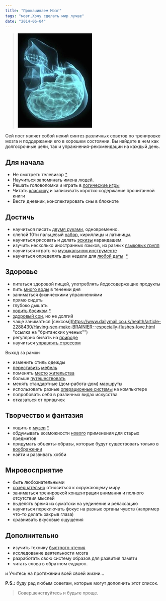 ```yaml
---
title: "Прокачиваем Мозг"
tags: "мозг,Хочу сделать мир лучше"
date: "2014-06-04"
---
```


> ![](images/brainskull-236x300.jpg "мозг")

Сей пост являет собой некий синтез различных советов по тренировке мозга и поддержании его в хорошем состоянии. Вы найдете в нем как долгосрочные цели, так и упражнения-рекомендации на каждый день.

## Для начала

- Не смотреть телевизор [\*](https://www.secretime.ru/kak-perestat-smotret-televizor.html "советы как это сделать")
- Научиться запоминать имена людей.
- Решать головоломки и играть в [логические игры](https://gabrielecirulli.github.io/2048/ "2048")
- Читать [классику](https://akamaroon.wordpress.com/2012/12/14/85-%D0%BA%D0%BD%D0%B8%D0%B3-%D0%BE%D0%B1%D1%80%D0%B0%D0%B7%D0%BE%D0%B2%D0%B0%D0%BD%D0%BD%D0%BE%D0%B3%D0%BE-%D1%87%D0%B5%D0%BB%D0%BE%D0%B2%D0%B5%D0%BA%D0%B0-%D0%B7%D0%B0%D1%80%D1%83%D0%B1%D0%B5%D0%B6/) и записывать коротко содержание прочитанной книги
- Вести дневник, конспектировать сны в блокноте

## Достичь

- научиться писать [двумя руками](https://ru.wikipedia.org/wiki/%D0%90%D0%BC%D0%B1%D0%B8%D0%B4%D0%B5%D0%BA%D1%81%D1%82%D1%80%D0%B8%D1%8F), одновременно.
- слепой 10ти пальцевый [набор](https://nabiraem.ru/study/), кириллицы и латиницы.
- научиться рисовать и делать [эскизы](https://www.google.nl/search?q=%D1%8D%D1%81%D0%BA%D0%B8%D0%B7&safe=off&client=ubuntu&hs=2V0&channel=fs&tbm=isch&tbo=u&source=univ&sa=X&ei=GalFU4nwLubN0QXKrYGQAw&ved=0CDgQsAQ&biw=1221&bih=695#channel=fs&q=%D1%8D%D1%81%D0%BA%D0%B8%D0%B7&safe=off&tbas=0&tbm=isch&tbs=itp:lineart,qdr:w) карандашем.
- изучить несколько иностранных языков, из разных [языковых групп](https://ru.wikipedia.org/wiki/%D0%AF%D0%B7%D1%8B%D0%BA%D0%B8_%D0%BC%D0%B8%D1%80%D0%B0)
- научиться играть на [музыкальном инструменте](https://compulenta.computerra.ru/archive/biotechnology/313750/)
- научиться определять дни недели для [любой даты](https://www.elitarium.ru/2013/04/26/kalendar_v_golove.html)  [\*](https://ru.wikibooks.org/wiki/%D0%90%D0%BB%D0%B3%D0%BE%D1%80%D0%B8%D1%82%D0%BC_%D0%B2%D1%8B%D1%87%D0%B8%D1%81%D0%BB%D0%B5%D0%BD%D0%B8%D1%8F_%D0%B4%D0%BD%D1%8F_%D0%BD%D0%B5%D0%B4%D0%B5%D0%BB%D0%B8)

## Здоровье

- питаться здоровой пищей, употреблять йодосодержащие продукты
- пить [много воды](https://www.factroom.ru/facts/50481) в течении дня
- заниматься физическими упражнениями
- прямо сидеть
- глубоко дышать
- [ходить босиком](https://www.mailcom.com/barefoot/) [\*](https://ru.wikipedia.org/wiki/%D0%A5%D0%BE%D0%B6%D0%B4%D0%B5%D0%BD%D0%B8%D0%B5_%D0%B1%D0%BE%D1%81%D0%B8%D0%BA%D0%BE%D0%BC)
- [здоровый сон](https://habrahabr.ru/post/134125/ "качественная статья о здоровом сне"), но не долгий
- чаще заниматься [сексом](https://www.dailymail.co.uk/health/article-2288430/Having-sex-make-BRAINIER--especially-flushes-love.html "ссылка на "британских ученых"")
- регулярно бывать на [природе](https://goo.gl/avfkxG)
- научиться [управлять стрессом](https://www.studygs.net/russian/stress.htm)

Выход за рамки

- изменить стиль одежды
- [переставить](https://www.google.nl/search?q=furniture+placement+in+small+living+room&safe=off&client=ubuntu&hs=P1f&channel=fs&tbm=isch&tbo=u&source=univ&sa=X&ei=r6tFU9efHMSe0QWel4GgDQ&ved=0CDoQsAQ&biw=1221&bih=695#channel=fs&q=furniture+placement+in+small+living+room&safe=off&tbm=isch&tbs=qdr:w,isz:l) [мебель](https://s3images.coroflot.com/user_files/individual_files/original_113294_ttpuy5JW3HbDVRgavy8R8KM1i.jpg)
- поменять [место](https://www.randomlists.com/random-country) [жительства](https://www.mapcrunch.com/)
- больше [путешествовать](https://www.booking.com/destinationfinder.ru.html)
- менять стандартные (дом-работа-дом) маршруты
- использовать разные [операционные системы](https://en.wikipedia.org/wiki/Operating_system#Examples_of_operating_systems "Ну типа не только Windows") на компьютере
- попробовать себя в различных видах искусства
- отказаться от привычек

## Творчество и фантазия

- ходить в [музеи](https://en.wikipedia.org/wiki/List_of_museums_by_country) [\*](https://afisha.bigmir.net/exhibition/articles/182614-Picsha-dlja-uma--TOP-10-izvestnyh-muzeev-mira--FOTO-)
- обдумывать возможности [нового](https://themetapicture.com/21-food-hacks-thatll-make-you-run-for-the-kitchen/) применения для старых предметов
- придумать объекты-образы, которые будут существовать только в [воображении](https://stepansuvorov.com/blog/wp-content/uploads/2014/06/1709_original.jpg)
- найти и развивать хобби

## Мировосприятие

- быть любознательными
- [созерцательно](https://ru.wiktionary.org/wiki/%D1%81%D0%BE%D0%B7%D0%B5%D1%80%D1%86%D0%B0%D1%82%D0%B5%D0%BB%D1%8C%D0%BD%D1%8B%D0%B9 "wiktionary") относиться к окружающему миру
- заниматься тренировкой концентрации внимания и полного отсутствия мыслей
- выделять время из суматохи на уединение и релаксацию
- научиться переключать фокус на разные органы чувств (например что-то делать закрыв глаза)
- сравнивать вкусовые ощущения

## Дополнительно

- изучить технику [быстрого чтения](https://stepansuvorov.com/blog/2014/03/%D1%81%D0%BA%D0%BE%D1%80%D0%BE%D1%87%D1%82%D0%B5%D0%BD%D0%B8%D0%B5-%D0%BF%D0%BE-%D1%82%D0%B5%D1%85%D0%BD%D0%BE%D0%BB%D0%BE%D0%B3%D0%B8%D0%B8-spritz/)
- исследование деятельности мозга
- разработать свою систему образов для развития памяти
- читать слова в обратном екдяроп.

и Учитесь на протяжении всей своей жизни...

**P.S.:** буду рад любым советам, которые могут дополнить этот список.

> Совершенствуйтесь и будьте проще.
